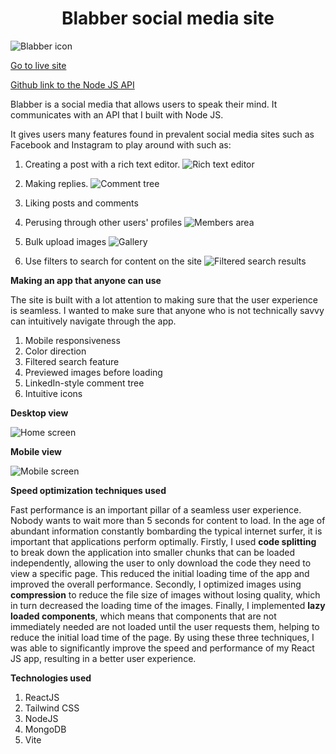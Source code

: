 <h1 align="center">Blabber social media site</h1>

![Blabber icon](https://i.imgur.com/7P3lFMH.png)

[Go to live site](https://blabber-71b2c.web.app/)

[Github link to the Node JS API](https://github.com/Albertyhu/BlogAPI)

Blabber is a social media that allows users to speak their mind. It communicates with an API that I built with Node JS.

It gives users many features found in prevalent social media sites such as Facebook and Instagram to play around with such as: 

1. Creating a post with a rich text editor. 
![Rich text editor](https://i.imgur.com/2igTwYf.jpg)

2. Making replies. 
![Comment tree](https://i.imgur.com/Np5c7tt.jpg)

3. Liking posts and comments

4. Perusing through other users' profiles
![Members area](https://i.imgur.com/fAbtCfh.jpg)

5. Bulk upload images 
![Gallery](https://i.imgur.com/G7nGoRi.jpg)

6. Use filters to search for content on the site
![Filtered search results](https://i.imgur.com/SPMivbf.jpg)

**Making an app that anyone can use**

The site is built with a lot attention to making sure that the user experience is seamless. 
I wanted to make sure that anyone who is not technically savvy can intuitively navigate through the app.
1. Mobile responsiveness 
2. Color direction
3. Filtered search feature 
4. Previewed images before loading 
5. LinkedIn-style comment tree 
6. Intuitive icons 

**Desktop view**

![Home screen](https://i.imgur.com/kaOwhUi.jpg)

**Mobile view**

![Mobile screen](https://i.imgur.com/kv2iXbN.jpg)

**Speed optimization techniques used**

Fast performance is an important pillar of a seamless user experience. 
Nobody wants to wait more than 5 seconds for content to load. 
In the age of abundant information constantly bombarding the typical internet surfer, it is important that applications perform optimally. 
Firstly, I used **code splitting** to break down the application into smaller chunks that can be loaded independently, allowing the user to only download the code they need to view a specific page. This reduced the initial loading time of the app and improved the overall performance. 
Secondly, I optimized images using **compression** to reduce the file size of images without losing quality, which in turn decreased the loading time of the images. 
Finally, I implemented **lazy loaded components**, which means that components that are not immediately needed are not loaded until the user requests them, helping to reduce the initial load time of the page. By using these three techniques, I was able to significantly improve the speed and performance of my React JS app, resulting in a better user experience.

**Technologies used**

1. ReactJS
2. Tailwind CSS 
3. NodeJS
4. MongoDB
5. Vite

